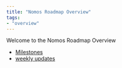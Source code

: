```yaml
---
title: "Nomos Roadmap Overview"
tags:
- "overview"
---
```

Welcome to the Nomos Roadmap Overview
- [Milestones](roadmap/nomos/milestones-overview.md)
- [weekly updates](tags/nomos-updates)
